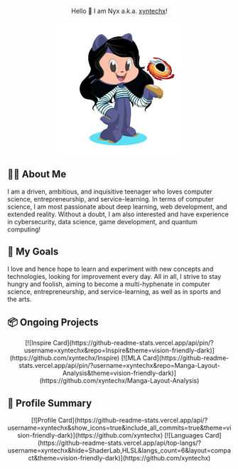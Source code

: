<p align="center">Hello 👋 I am Nyx a.k.a. <a href="https://xyntechx.netlify.app/">xyntechx</a>!</p>

<p align="center">
  <img src="https://github.com/xyntechx/xyntechx/blob/master/nyx-octocat.png" alt="Nyx Octocat" width="300"/>
</p>

## 👩‍💻 About Me
I am a driven, ambitious, and inquisitive teenager who loves computer science, entrepreneurship, and service-learning. In terms of computer science, I am most passionate about deep learning, web development, and extended reality. Without a doubt, I am also interested and have experience in cybersecurity, data science, game development, and quantum computing!

## 🎯 My Goals
I love and hence hope to learn and experiment with new concepts and technologies, looking for improvement every day. All in all, I strive to stay hungry and foolish, aiming to become a multi-hyphenate in computer science, entrepreneurship, and service-learning, as well as in sports and the arts.

## 📦 Ongoing Projects
<p align="center">
  [![Inspire Card](https://github-readme-stats.vercel.app/api/pin/?username=xyntechx&repo=Inspire&theme=vision-friendly-dark)](https://github.com/xyntechx/Inspire)
  [![MLA Card](https://github-readme-stats.vercel.app/api/pin/?username=xyntechx&repo=Manga-Layout-Analysis&theme=vision-friendly-dark)](https://github.com/xyntechx/Manga-Layout-Analysis)
</p>

## 🔖 Profile Summary
<p align="center">
  [![Profile Card](https://github-readme-stats.vercel.app/api/?username=xyntechx&show_icons=true&include_all_commits=true&theme=vision-friendly-dark)](https://github.com/xyntechx)
  [![Languages Card](https://github-readme-stats.vercel.app/api/top-langs/?username=xyntechx&hide=ShaderLab,HLSL&langs_count=6&layout=compact&theme=vision-friendly-dark)](https://github.com/xyntechx)
</p>
